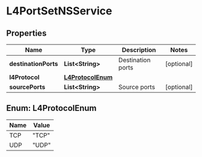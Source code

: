 # L4PortSetNSService

## Properties
Name | Type | Description | Notes
------------ | ------------- | ------------- | -------------
**destinationPorts** | **List&lt;String&gt;** | Destination ports |  [optional]
**l4Protocol** | [**L4ProtocolEnum**](#L4ProtocolEnum) |  | 
**sourcePorts** | **List&lt;String&gt;** | Source ports |  [optional]

<a name="L4ProtocolEnum"></a>
## Enum: L4ProtocolEnum
Name | Value
---- | -----
TCP | &quot;TCP&quot;
UDP | &quot;UDP&quot;
